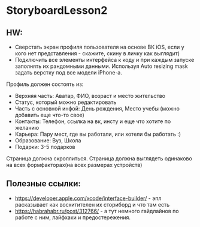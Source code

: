 # StoryboardLesson2

## HW: 
* Cверстать экран профиля пользователя на основе ВК iOS, если у кого нет представления - скажите, скину в личку как выглядит)
* Подключить все элементы интерфейса к коду и при каждым запуске заполнять их рандомными данными. Используя Auto resizing mask задать верстку под все модели iPhone-а. 

Профиль должен состоять из: 
  * Верхняя часть: Аватар, ФИО, возраст и место жительство 
  * Статус, который можно редактировать 
  * Часть с основной инфой: День рождения, Место учебы (можно добавить еще что-то свое) 
  * Контакты: Телефон, ссылка на вк, инсту и еще что хотите по желанию 
  * Карьера: Пару мест, где вы работали, или хотели бы работать :) 
  * Образование: Вуз, Школа 
  * Подарки:  3-5 подарков   

Страница должна скроллиться. 
Страница должна выглядеть одинаково на всех формфакторах(на всех размерах устройств) 
## Полезные ссылки: 
* https://developer.apple.com/xcode/interface-builder/ - эпл расказывает как восхитителен их сториборд и что там есть
* https://habrahabr.ru/post/312766/ - а тут немного гайдлайнов по работе с ним, лайфхаки и предостережения. 
